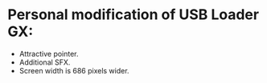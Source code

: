 # Personal modification of USB Loader GX:
- Attractive pointer.
- Additional SFX.
- Screen width is 686 pixels wider.
